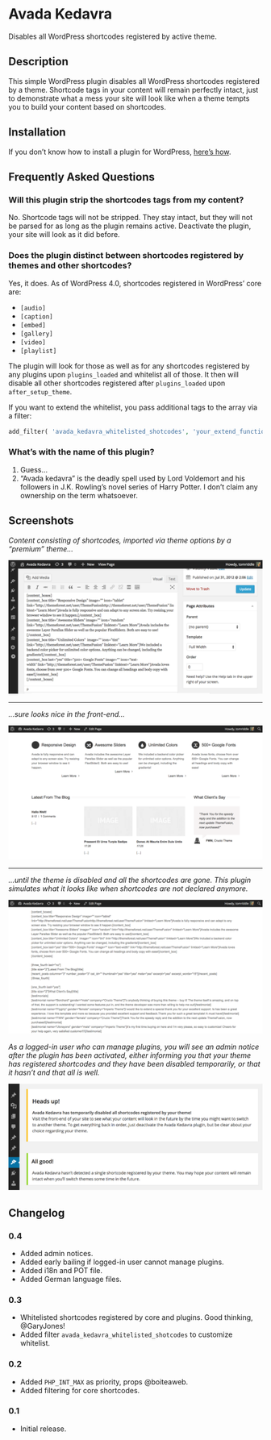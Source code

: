 # Avada Kedavra

Disables all WordPress shortcodes registered by active theme.

## Description

This simple WordPress plugin disables all WordPress shortcodes registered by a theme. Shortcode tags in your content will remain perfectly intact, just to demonstrate what a mess your site will look like when a theme tempts you to build your content based on shortcodes.

## Installation

If you don’t know how to install a plugin for WordPress, [here’s how](http://codex.wordpress.org/Managing_Plugins#Installing_Plugins).

## Frequently Asked Questions

### Will this plugin strip the shortcodes tags from my content?

No. Shortcode tags will not be stripped. They stay intact, but they will not be parsed for as long as the plugin remains active. Deactivate the plugin, your site will look as it did before.

### Does the plugin distinct between shortcodes registered by themes and other shortcodes?

Yes, it does. As of WordPress 4.0, shortcodes registered in WordPress’ core are:

* `[audio]`
* `[caption]`
* `[embed]`
* `[gallery]`
* `[video]`
* `[playlist]`

The plugin will look for those as well as for any shortcodes registered by any plugins upon `plugins_loaded` and whitelist all of those. It then will disable all other shortcodes registered after `plugins_loaded` upon `after_setup_theme`.

If you want to extend the whitelist, you pass additional tags to the array via a filter:

```php
add_filter( 'avada_kedavra_whitelisted_shotcodes', 'your_extend_function_here' );
```

### What’s with the name of this plugin?

   1. Guess…
   2. “Avada kedavra” is the deadly spell used by Lord Voldemort and his followers in J.K. Rowling’s novel series of Harry Potter. I don’t claim any ownership on the term whatsoever.

## Screenshots

_Content consisting of shortcodes, imported via theme options by a “premium” theme…_

![screenshot-1.png](https://raw.githubusercontent.com/glueckpress/avada-kedavra/assets/screenshot-1.png)

---

_…sure looks nice in the front-end…_

![screenshot-2.png](https://raw.githubusercontent.com/glueckpress/avada-kedavra/assets/screenshot-2.png)

---

_…until the theme is disabled and all the shortcodes are gone. This plugin simulates what it looks like when shortcodes are not declared anymore._

![screenshot-3.png](https://raw.githubusercontent.com/glueckpress/avada-kedavra/assets/screenshot-3.png)

_As a logged-in user who can manage plugins, you will see an admin notice after the plugin has been activated, either informing you that your theme has registered shortcodes and they have been disabled temporarily, or that it hasn’t and that all is well._

![screenshot-3.png](https://raw.githubusercontent.com/glueckpress/avada-kedavra/assets/screenshot-4.png)

## Changelog

### 0.4

* Added admin notices.
* Added early bailing if logged-in user cannot manage plugins.
* Added i18n and POT file.
* Added German language files.

### 0.3

* Whitelisted shortcodes registered by core and plugins. Good thinking, @GaryJones!
* Added filter `avada_kedavra_whitelisted_shotcodes` to customize whitelist.

### 0.2

* Added `PHP_INT_MAX` as priority, props @boiteaweb.
* Added filtering for core shortcodes.

### 0.1

* Initial release.